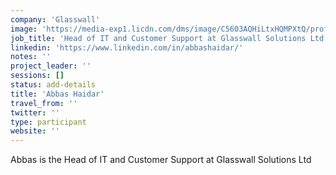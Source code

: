 ```yaml
---
company: 'Glasswall'
image: 'https://media-exp1.licdn.com/dms/image/C5603AQHiLtxHQMPXtQ/profile-displayphoto-shrink_200_200/0?e=1588204800&v=beta&t=3G4sa9saAzfv-tdfBlLot-lr3btGclUGEnMN_6RgRuw'
job_title: 'Head of IT and Customer Support at Glasswall Solutions Ltd.'
linkedin: 'https://www.linkedin.com/in/abbashaidar/'
notes: ''
project_leader: ''
sessions: []
status: add-details
title: 'Abbas Haidar'
travel_from: ''
twitter: ''
type: participant
website: ''
---
```

Abbas is the Head of IT and Customer Support at Glasswall Solutions Ltd